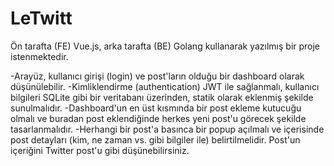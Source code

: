 # LeTwitt
Ön tarafta (FE) Vue.js, arka tarafta (BE) Golang kullanarak yazılmış bir proje istenmektedir.

-Arayüz, kullanıcı girişi (login) ve post'ların olduğu bir dashboard olarak düşünülebilir. 
-Kimliklendirme (authentication) JWT ile sağlanmalı, kullanıcı bilgileri SQLite gibi bir veritabanı üzerinden, statik olarak eklenmiş şekilde sunulmalıdır.
-Dashboard'un en üst kısmında bir post ekleme kutucuğu olmalı ve buradan post eklendiğinde herkes yeni post'u görecek şekilde tasarlanmalıdır. 
-Herhangi bir post'a basınca bir popup açılmalı ve içerisinde post detayları (kim, ne zaman vs. gibi bilgiler ile) belirtilmelidir. Post'un içeriğini Twitter post'u gibi düşünebilirsiniz.
